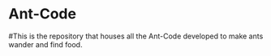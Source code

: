 # Ant-Code
#This is the repository that houses all the Ant-Code developed to make ants wander and find food.
